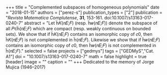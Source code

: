 +++
title = "Complemented subspaces of homogeneous polynomials"
date = "2018-01-15"
authors = ["perez-s"]
publication_types = ["2"]
publication = "*Revista Matematica Complutense*, **31**, 153-161. doi:10.1007/s13163-017-0240-7"
abstract = "Let 𝐾(𝑛𝐸;𝐹) (resp. 𝑤(𝑛𝐸;𝐹)) denote the subspace of all 𝑃∈(𝑛𝐸;𝐹) which are compact (resp. weakly continuous on bounded sets). We show that if 𝐾(𝑛𝐸;𝐹) contains an isomorphic copy of 𝑐0, then 𝐾(𝑛𝐸;𝐹) is not complemented in (𝑛𝐸;𝐹). Likewise we show that if 𝑤(𝑛𝐸;𝐹) contains an isomorphic copy of 𝑐0, then 𝑤(𝑛𝐸;𝐹) is not complemented in (𝑛𝐸;𝐹)."
selected = false
projects = ["gedmys"]
tags = ["GEDMyS","Cat. A1"]
doi = "10.1007/s13163-017-0240-7"
math = false
highlight = true
[header]
image = ""
caption = ""
+++
Dedicated to the memory of Jorge Mujica (1946–2017)
